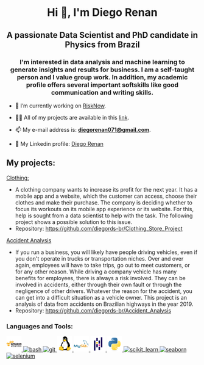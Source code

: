 <h1 align="center">Hi 👋, I'm Diego Renan</h1>
<h2 align="center">A passionate Data Scientist and PhD candidate in Physics from Brazil</h2>
<h3 align="center">I'm interested in data analysis and machine learning to generate insights and results for business. I am a self-taught person and I value group work. In addition, my academic profile offers several important softskills like good communication and writing skills. </h3>

- 🔭 I’m currently working on [RiskNow](https://www.risknow.ai/).

- 👨‍💻 All of my projects are available in this [link](https://github.com/diegords-br?tab=repositories).

- 📫 My e-mail address is: **diegorenan071@gmail.com**.

- 🔵 My Linkedin profile: [Diego Renan](https://www.linkedin.com/in/diego-renan-b414a2140/)

<h2 align="left"> My projects:</h2>

[Clothing:](https://github.com/diegords-br/Clothing_Store_Project)
* A clothing company wants to increase its profit for the next year. It has a mobile app and a website, which the customer can access, choose their clothes and make their purchase. The company is deciding whether to focus its workouts on its mobile app experience or its website. For this, help is sought from a data scientist to help with the task. The following project shows a possible solution to this issue.
* Repository: https://github.com/diegords-br/Clothing_Store_Project

[Accident Analysis](https://github.com/diegords-br/Accident_Analysis)
* If you run a business, you will likely have people driving vehicles, even if you don't operate in trucks or transportation niches. Over and over again, employees will have to take trips, go out to meet customers, or for any other reason. While driving a company vehicle has many benefits for employees, there is always a risk involved. They can be involved in accidents, either through their own fault or through the negligence of other drivers. Whatever the reason for the accident, you can get into a difficult situation as a vehicle owner. This project is an analysis of data from accidents on Brazilian highways in the year 2019.
* Repository: https://github.com/diegords-br/Accident_Analysis

<h3 align="left">Languages and Tools:</h3>
<p align="left"> <a href="https://aws.amazon.com" target="_blank" rel="noreferrer"> <img src="https://raw.githubusercontent.com/devicons/devicon/master/icons/amazonwebservices/amazonwebservices-original-wordmark.svg" alt="aws" width="40" height="40"/> </a> <a href="https://www.gnu.org/software/bash/" target="_blank" rel="noreferrer"> <img src="https://www.vectorlogo.zone/logos/gnu_bash/gnu_bash-icon.svg" alt="bash" width="40" height="40"/> </a> <a href="https://git-scm.com/" target="_blank" rel="noreferrer"> <img src="https://www.vectorlogo.zone/logos/git-scm/git-scm-icon.svg" alt="git" width="40" height="40"/> </a> <a href="https://www.linux.org/" target="_blank" rel="noreferrer"> <img src="https://raw.githubusercontent.com/devicons/devicon/master/icons/linux/linux-original.svg" alt="linux" width="40" height="40"/> </a> <a href="https://www.mysql.com/" target="_blank" rel="noreferrer"> <img src="https://raw.githubusercontent.com/devicons/devicon/master/icons/mysql/mysql-original-wordmark.svg" alt="mysql" width="40" height="40"/> </a> <a href="https://pandas.pydata.org/" target="_blank" rel="noreferrer"> <img src="https://raw.githubusercontent.com/devicons/devicon/2ae2a900d2f041da66e950e4d48052658d850630/icons/pandas/pandas-original.svg" alt="pandas" width="40" height="40"/> </a> <a href="https://www.python.org" target="_blank" rel="noreferrer"> <img src="https://raw.githubusercontent.com/devicons/devicon/master/icons/python/python-original.svg" alt="python" width="40" height="40"/> </a> <a href="https://scikit-learn.org/" target="_blank" rel="noreferrer"> <img src="https://upload.wikimedia.org/wikipedia/commons/0/05/Scikit_learn_logo_small.svg" alt="scikit_learn" width="40" height="40"/> </a> <a href="https://seaborn.pydata.org/" target="_blank" rel="noreferrer"> <img src="https://seaborn.pydata.org/_images/logo-mark-lightbg.svg" alt="seaborn" width="40" height="40"/> </a> <a href="https://www.selenium.dev" target="_blank" rel="noreferrer"> <img src="https://raw.githubusercontent.com/detain/svg-logos/780f25886640cef088af994181646db2f6b1a3f8/svg/selenium-logo.svg" alt="selenium" width="40" height="40"/> </a> </p>
